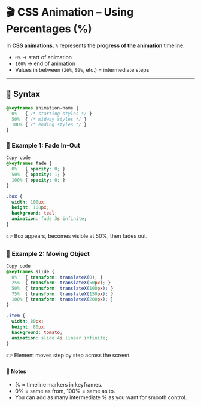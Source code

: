 # 🎬 CSS Animation – Using Percentages (%)

In **CSS animations**, `%` represents the **progress of the animation** timeline.  
- `0%` → start of animation  
- `100%` → end of animation  
- Values in between (`20%`, `50%`, etc.) = intermediate steps  

---

## 🔹 Syntax
```css
@keyframes animation-name {
  0%   { /* starting styles */ }
  50%  { /* midway styles */ }
  100% { /* ending styles */ }
}
```
### 🔹 Example 1: Fade In-Out
```css
Copy code
@keyframes fade {
  0%   { opacity: 0; }
  50%  { opacity: 1; }
  100% { opacity: 0; }
}

.box {
  width: 100px;
  height: 100px;
  background: teal;
  animation: fade 3s infinite;
}
```
👉 Box appears, becomes visible at 50%, then fades out.

### 🔹 Example 2: Moving Object
```css
Copy code
@keyframes slide {
  0%   { transform: translateX(0); }
  25%  { transform: translateX(50px); }
  50%  { transform: translateX(100px); }
  75%  { transform: translateX(150px); }
  100% { transform: translateX(200px); }
}

.item {
  width: 80px;
  height: 80px;
  background: tomato;
  animation: slide 4s linear infinite;
}
```
👉 Element moves step by step across the screen.

#### 📝 Notes
- % = timeline markers in keyframes.
- 0% = same as from, 100% = same as to.
- You can add as many intermediate % as you want for smooth control.